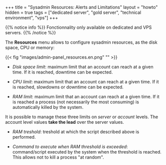 +++
title = "Sysadmin Resources: Alerts and Limitations"
layout = "howto"
hidden = true
tags = ["dedicated server", "gold server", "technical environment", "vps"]
+++

{{% notice info %}}
Fonctionnality only available on dedicated and VPS servers.
{{% /notice %}}

The **Resources** menu allows to configure sysadmin resources, as the disk space, CPU or memory:

{{< fig "images/admin-panel_resources.en.png" "" >}}

- *Disk space limit*: maximum limit that an account can reach at a given time. If it is reached, downtime can be expected.

- *CPU limit*: maximum limit that an account can reach at a given time. If it is reached, slowdowns or downtime can be expected.

- *RAM limit*: maximum limit that an account can reach at a given time. If it is reached a process (not necessarily the most consuming) is automatically killed by the system.

It is possible to manage these three limits on *server* or *account* levels. The account level values **take the lead** over the server values.

- *RAM treshold*: treshold at which the script described above is performed.

- *Command to execute when RAM threshold is exceeded*: command/script executed by the system when the threshold is reached. This allows not to kill a process "at random".
